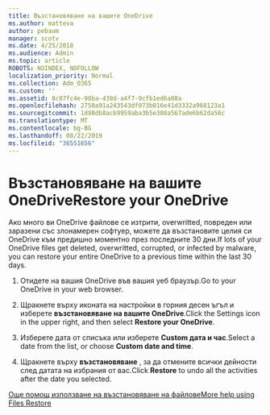 ```yaml
---
title: Възстановяване на вашите OneDrive
ms.author: matteva
author: pebaum
manager: scotv
ms.date: 4/25/2018
ms.audience: Admin
ms.topic: article
ROBOTS: NOINDEX, NOFOLLOW
localization_priority: Normal
ms.collection: Adm_O365
ms.custom: ''
ms.assetid: 8c07fc4e-98ba-438d-a4f7-9cfb1ed6a08a
ms.openlocfilehash: 2750a91a243543df073b016e41d3332a968123a1
ms.sourcegitcommit: 1d98db8acb9959aba3b5e308a567ade6b62da56c
ms.translationtype: MT
ms.contentlocale: bg-BG
ms.lasthandoff: 08/22/2019
ms.locfileid: "36551656"
---
```

# <a name="restore-your-onedrive"></a><span data-ttu-id="57104-102">Възстановяване на вашите OneDrive</span><span class="sxs-lookup"><span data-stu-id="57104-102">Restore your OneDrive</span></span>

<span data-ttu-id="57104-103">Ако много ви OneDrive файлове се изтрити, overwritted, повреден или заразени със злонамерен софтуер, можете да възстановите целия си OneDrive към предишно моментно през последните 30 дни.</span><span class="sxs-lookup"><span data-stu-id="57104-103">If lots of your OneDrive files get deleted, overwritted, corrupted, or infected by malware, you can restore your entire OneDrive to a previous time within the last 30 days.</span></span>
  
1. <span data-ttu-id="57104-104">Отидете на вашия OneDrive във вашия уеб браузър.</span><span class="sxs-lookup"><span data-stu-id="57104-104">Go to your OneDrive in your web browser.</span></span>
    
2. <span data-ttu-id="57104-105">Щракнете върху иконата на настройки в горния десен ъгъл и изберете **възстановяване на вашите OneDrive**.</span><span class="sxs-lookup"><span data-stu-id="57104-105">Click the Settings icon in the upper right, and then select **Restore your OneDrive**.</span></span>
    
3. <span data-ttu-id="57104-106">Изберете дата от списъка или изберете **Custom дата и час**.</span><span class="sxs-lookup"><span data-stu-id="57104-106">Select a date from the list, or choose **Custom date and time**.</span></span>
    
4. <span data-ttu-id="57104-107">Щракнете върху **възстановяване** , за да отмените всички дейности след датата на избрания от вас.</span><span class="sxs-lookup"><span data-stu-id="57104-107">Click **Restore** to undo all the activities after the date you selected.</span></span> 
    
[<span data-ttu-id="57104-108">Още помощ използване на възстановяване на файлове</span><span class="sxs-lookup"><span data-stu-id="57104-108">More help using Files Restore</span></span>](https://go.microsoft.com/fwlink/?linkid=872874)
  

